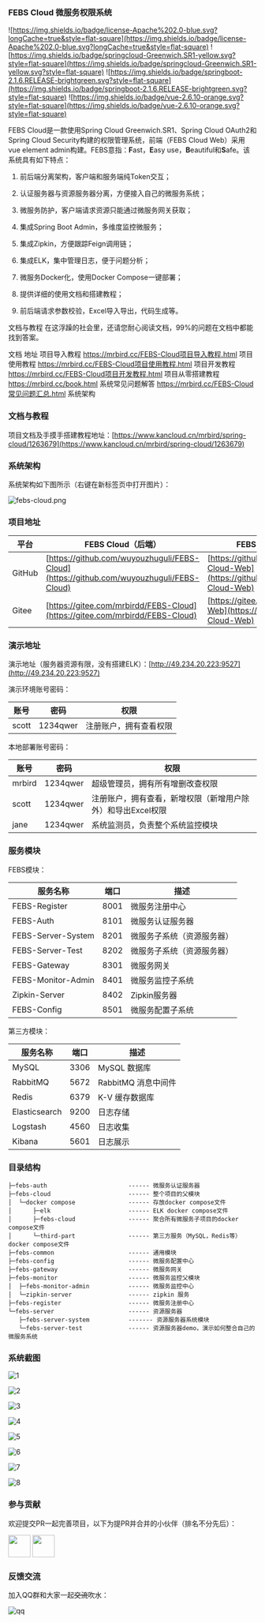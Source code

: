 ### FEBS Cloud 微服务权限系统
![https://img.shields.io/badge/license-Apache%202.0-blue.svg?longCache=true&style=flat-square](https://img.shields.io/badge/license-Apache%202.0-blue.svg?longCache=true&style=flat-square)
![https://img.shields.io/badge/springcloud-Greenwich.SR1-yellow.svg?style=flat-square](https://img.shields.io/badge/springcloud-Greenwich.SR1-yellow.svg?style=flat-square)
![https://img.shields.io/badge/springboot-2.1.6.RELEASE-brightgreen.svg?style=flat-square](https://img.shields.io/badge/springboot-2.1.6.RELEASE-brightgreen.svg?style=flat-square)
![https://img.shields.io/badge/vue-2.6.10-orange.svg?style=flat-square](https://img.shields.io/badge/vue-2.6.10-orange.svg?style=flat-square)

FEBS Cloud是一款使用Spring Cloud Greenwich.SR1、Spring Cloud OAuth2和Spring Cloud Security构建的权限管理系统，前端（FEBS Cloud Web）采用vue element admin构建。FEBS意指：**F**ast，**E**asy use，**B**eautiful和**S**afe。该系统具有如下特点：

1. 前后端分离架构，客户端和服务端纯Token交互；
 
2. 认证服务器与资源服务器分离，方便接入自己的微服务系统；

3. 微服务防护，客户端请求资源只能通过微服务网关获取；

4. 集成Spring Boot Admin，多维度监控微服务；

5. 集成Zipkin，方便跟踪Feign调用链；

6. 集成ELK，集中管理日志，便于问题分析；

7. 微服务Docker化，使用Docker Compose一键部署；

8. 提供详细的使用文档和搭建教程；

9. 前后端请求参数校验，Excel导入导出，代码生成等。

文档与教程
在这浮躁的社会里，还请您耐心阅读文档，99%的问题在文档中都能找到答案。

文档	地址
项目导入教程	https://mrbird.cc/FEBS-Cloud项目导入教程.html
项目使用教程	https://mrbird.cc/FEBS-Cloud项目使用教程.html
项目开发教程	https://mrbird.cc/FEBS-Cloud项目开发教程.html
项目从零搭建教程	https://mrbird.cc/book.html
系统常见问题解答	https://mrbird.cc/FEBS-Cloud常见问题汇总.html
系统架构


### 文档与教程

项目文档及手摸手搭建教程地址：[https://www.kancloud.cn/mrbird/spring-cloud/1263679](https://www.kancloud.cn/mrbird/spring-cloud/1263679)

### 系统架构

系统架构如下图所示（右键在新标签页中打开图片）：

![febs-cloud.png](images/febs-cloud.png)

### 项目地址

 平台  | FEBS Cloud（后端）|FEBS Cloud Web（前端）
---|---|---
GitHub | [https://github.com/wuyouzhuguli/FEBS-Cloud](https://github.com/wuyouzhuguli/FEBS-Cloud)|[https://github.com/wuyouzhuguli/FEBS-Cloud-Web](https://github.com/wuyouzhuguli/FEBS-Cloud-Web)
Gitee  | [https://gitee.com/mrbirdd/FEBS-Cloud](https://gitee.com/mrbirdd/FEBS-Cloud)|[https://gitee.com/mrbirdd/FEBS-Cloud-Web](https://gitee.com/mrbirdd/FEBS-Cloud-Web)

### 演示地址

演示地址（服务器资源有限，没有搭建ELK）：[http://49.234.20.223:9527](http://49.234.20.223:9527)

演示环境账号密码：

账号 | 密码| 权限
---|---|---
scott | 1234qwer | 注册账户，拥有查看权限

本地部署账号密码：

账号 | 密码| 权限
---|---|---
mrbird | 1234qwer |超级管理员，拥有所有增删改查权限
scott | 1234qwer | 注册账户，拥有查看，新增权限（新增用户除外）和导出Excel权限
jane | 1234qwer |系统监测员，负责整个系统监控模块

### 服务模块

FEBS模块：

服务名称 | 端口 | 描述
---|---|---
FEBS-Register| 8001 |微服务注册中心 
FEBS-Auth| 8101| 微服务认证服务器 
FEBS-Server-System| 8201 | 微服务子系统（资源服务器）
FEBS-Server-Test|8202 | 微服务子系统（资源服务器）
FEBS-Gateway|8301|微服务网关
FEBS-Monitor-Admin|8401|微服务监控子系统
Zipkin-Server|8402|Zipkin服务器
FEBS-Config|8501|微服务配置子系统

第三方模块：

服务名称 | 端口 | 描述
---|---|---
MySQL| 3306 |MySQL 数据库 
RabbitMQ|5672|RabbitMQ 消息中间件 
Redis| 6379 | K-V 缓存数据库 
Elasticsearch|9200 | 日志存储
Logstash|4560|日志收集
Kibana|5601|日志展示

### 目录结构
```
├─febs-auth                       ------ 微服务认证服务器
├─febs-cloud                      ------ 整个项目的父模块
│  └─docker compose               ------ 存放docker compose文件
│      ├─elk                      ------ ELK docker compose文件
│      ├─febs-cloud               ------ 聚合所有微服务子项目的docker compose文件
│      └─third-part               ------ 第三方服务（MySQL，Redis等）docker compose文件
├─febs-common                     ------ 通用模块
├─febs-config                     ------ 微服务配置中心
├─febs-gateway                    ------ 微服务网关
├─febs-monitor                    ------ 微服务监控父模块
│  ├─febs-monitor-admin           ------ 微服务监控中心
│  └─zipkin-server                ------ zipkin 服务
├─febs-register                   ------ 微服务注册中心
└─febs-server                     ------ 资源服务器
   ├─febs-server-system           ------- 资源服务器系统模块
   └─febs-server-test             ------ 资源服务器demo，演示如何整合自己的微服务系统
```
### 系统截图

![1](images/1.png)

![2](images/2.png)

![3](images/3.png)

![4](images/4.png)

![5](images/5.png)

![6](images/6.png)

![7](images/7.png)

![8](images/8.png)

### 参与贡献

欢迎提交PR一起完善项目，以下为提PR并合并的小伙伴（排名不分先后）：

<a href="https://github.com/sonake">
    <img src="https://avatars3.githubusercontent.com/u/46209482?s=400&v=4" width="45px"></a>
<a href="https://github.com/mgzu">
    <img src="https://avatars1.githubusercontent.com/u/29629221?s=400&v=4" width="45px"></a>

### 反馈交流

加入QQ群和大家一起~~交流~~吹水：

![qq](images/QQ.jpg)
